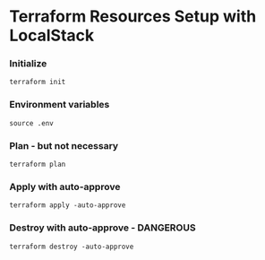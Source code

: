 # Terraform Resources Setup with LocalStack

### Initialize
```shell
terraform init
```

### Environment variables
```shell
source .env
```

### Plan - but not necessary
```shell
terraform plan
```

### Apply with auto-approve
```shell
terraform apply -auto-approve
```

### Destroy with auto-approve - DANGEROUS
```shell
terraform destroy -auto-approve
```